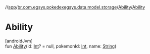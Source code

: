 //[app](../../../index.md)/[br.com.egsys.pokedexegsys.data.model.storage](../index.md)/[Ability](index.md)/[Ability](-ability.md)

# Ability

[androidJvm]\
fun [Ability](-ability.md)(id: [Int](https://kotlinlang.org/api/latest/jvm/stdlib/kotlin/-int/index.html)? = null, pokemonId: [Int](https://kotlinlang.org/api/latest/jvm/stdlib/kotlin/-int/index.html), name: [String](https://kotlinlang.org/api/latest/jvm/stdlib/kotlin/-string/index.html))

